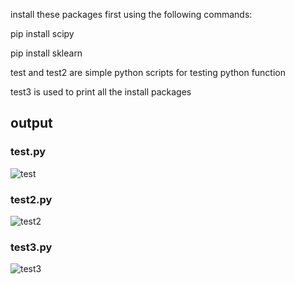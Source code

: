 install these packages first using the following commands:

pip install scipy


pip install sklearn

test and test2 are simple python scripts for testing python function

test3 is used to print all the install packages

## output

### test.py
![test](https://user-images.githubusercontent.com/23000971/44314854-3a1ffa00-a43b-11e8-9171-f3caecf5bec5.png)

### test2.py
![test2](https://user-images.githubusercontent.com/23000971/44314855-3a1ffa00-a43b-11e8-9673-71ffbd2e057e.png)

### test3.py
![test3](https://user-images.githubusercontent.com/23000971/44314856-3ab89080-a43b-11e8-8a9d-47fa2e074001.png)
